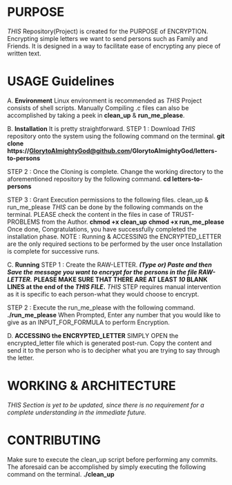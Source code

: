 # PURPOSE
_THIS_ Repository(Project) is created for the PURPOSE of ENCRYPTION.
Encrypting simple letters we want to send persons such as Family and Friends.
It is designed in a way to facilitate ease of encrypting any piece of written text.

# USAGE Guidelines

A. **Environment**
Linux environment is recommended as _THIS_ Project consists of shell scripts.
Manually Compiling .c files can also be accomplished by taking a peek in **clean_up** & **run_me_please**.

B. **Installation**
It is pretty straightforward.
STEP 1 : Download _THIS_ repository onto the system using the following command on the terminal.
**git clone https://GlorytoAlmightyGod@github.com/GlorytoAlmightyGod/letters-to-persons**

STEP 2 : Once the Cloning is complete. Change the working directory to the aforementioned repository by the following command.
**cd letters-to-persons**

STEP 3 : Grant Execution permissions to the following files.
clean_up & run_me_please
_THIS_ can be done by the following commands on the terminal.
PLEASE check the content in the files in case of TRUST-PROBLEMS from the Author.
**chmod +x clean_up**
**chmod +x run_me_please**
Once done, Congratulations, you have successfully completed the installation phase.
NOTE : Running & ACCESSING the ENCRYPTED_LETTER are the only required sections to be performed by the user once Installation is complete for successive runs.

C. **Running**
STEP 1 : Create the RAW-LETTER.
**_(Type or) Paste and then Save the message you want to encrypt for the persons in the file RAW-LETTER._**
**PLEASE MAKE SURE THAT THERE ARE AT LEAST _10_ BLANK LINES at the end of the _THIS FILE_.**
_THIS_ STEP requires manual intervention as it is specific to each person-what they would choose to encrypt.

STEP 2 : Execute the run_me_please with the following command.
**./run_me_please**
When Prompted, Enter any number that you would like to give as an INPUT_FOR_FORMULA to perform Encryption.

D. **ACCESSING the ENCRYPTED_LETTER**
SIMPLY OPEN the encrypted_letter file which is generated post-run.
Copy the content and send it to the person who is to decipher what you are trying to say through the letter.


# WORKING & ARCHITECTURE
_THIS Section is yet to be updated, since there is no requirement for a complete understanding in the immediate future._

# CONTRIBUTING
Make sure to execute the clean_up script before performing any commits.
The aforesaid can be accomplished by simply executing the following command on the terminal.
**./clean_up**
